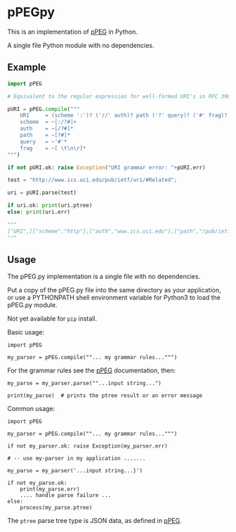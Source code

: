 # pPEGpy

This is an implementation of [pPEG] in Python.

A single file Python module with no dependencies.

##  Example

``` py
import pPEG

# Equivalent to the regular expression for well-formed URI's in RFC 3986.

pURI = pPEG.compile("""
    URI     = (scheme ':')? ('//' auth)? path ('?' query)? ('#' frag)?
    scheme  = ~[:/?#]+
    auth    = ~[/?#]*
    path    = ~[?#]*
    query   = ~'#'*
    frag    = ~[ \t\n\r]*
""")

if not pURI.ok: raise Exception("URI grammar error: "+pURI.err)

test = "http://www.ics.uci.edu/pub/ietf/uri/#Related";

uri = pURI.parse(test)

if uri.ok: print(uri.ptree)
else: print(uri.err)

"""
["URI",[["scheme","http"],["auth","www.ics.uci.edu"],["path","/pub/ietf/uri/"],["frag","Related"]]]
"""
```

##  Usage

The pPEG.py implementation is a single file with no dependencies.

Put a copy of the pPEG.py file into the same directory as your application, or use a PYTHONPATH shell environment variable for Python3 to load the pPEG.py module.

Not yet available for `pip` install.

Basic usage:
    
    import pPEG

    my_parser = pPEG.compile(""... my grammar rules...""")

For the grammar rules see the [pPEG] documentation, then:

    my_parse = my_parser.parse(""...input string...")

    print(my_parse)  # prints the ptree result or an error message

Common usage:

    import pPEG

    my_parser = pPEG.compile(""... my grammar rules...""")

    if not my_parser.ok: raise Exception(my_parser.err)

    # -- use my-parser in my application .......

    my_parse = my_parser('...input string...}')

    if not my_parse.ok:
        print(my_parse.err)
        .... handle parse failure ... 
    else:    
        process(my_parse.ptree)

The `ptree` parse tree type is JSON data, as defined in [pPEG].



[pPEG]: https://github.com/pcanz/pPEG
